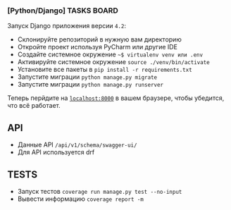 ### [Python/Django] TASKS BOARD

Запуск Django приложения версии `4.2`:

  * Склонируйте репозиторий в нужную вам директорию 
  * Откройте проект используя PyCharm или другие IDE
  * Создайте системное окружение `~$ virtualenv venv или .env`
  * Активируйте системное окружение `source ./venv/bin/activate`
  * Установите все пакеты в `pip install -r requirements.txt`
  * Запустите миграции `python manage.py migrate`  
  * Запустите миграции `python manage.py runserver`  
  

Теперь перйдите на [`localhost:8000`](http://localhost:8000) в вашем браузере, чтобы убедится, что всё работает.
  
## API
  
  * Данные API `/api/v1/schema/swagger-ui/`
  * Для API используется drf

## TESTS
  * Запуск тестов `coverage run manage.py test --no-input`
  * Вывести информацию `coverage report -m`
  
